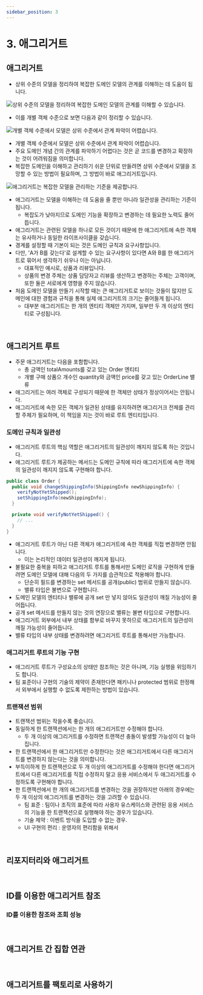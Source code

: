 ```yaml
---
sidebar_position: 3
---
```


# 3. 애그리거트

## 애그리거트

- 상위 수준의 모델을 정리하여 복잡한 도메인 모델의 관계를 이해하는 데 도움이 됩니다.

![상위 수준의 모델을 정리하여 복잡한 도메인 모델의 관계를 이해할 수 있습니다.](https://user-images.githubusercontent.com/42582516/150660303-25e073f8-f103-4046-bc4d-c193b34251e9.png)

- 이를 개별 객체 수준으로 보면 다음과 같이 정리할 수 있습니다.

![개별 객체 수준에서 모델은 상위 수준에서 관계 파악이 어렵습니다.](https://user-images.githubusercontent.com/42582516/150660427-866da8dd-e986-4fd0-b39b-68c179d72e10.png)

- 개별 객체 수준에서 모델은 상위 수준에서 관계 파악이 어렵습니다.
- 주요 도메인 개념 간의 관계를 파악하기 어렵다는 것은 곧 코드를 변경하고 확장하는 것이 어려워짐을 의미합니다.
- 복잡한 도메인을 이해하고 관리하기 쉬운 단위로 만들려면 상위 수준에서 모델을 조망할 수 있는 방법이 필요하며, 그 방법이 바로 애그리거트입니다.

![애그리거트는 복잡한 모델을 관리하는 기준을 제공합니다.](https://user-images.githubusercontent.com/42582516/150660566-f6ed55db-7b57-408e-b624-ddf3c87d9552.png)

- 애그리거트는 모델을 이해하는 데 도움을 줄 뿐만 아니라 일관성을 관리하는 기준이 됩니다.
  - 복잡도가 낮아지므로 도메인 기능을 확장하고 변경하는 데 필요한 노력도 줄어듭니다.
- 애그리거트는 관련된 모델을 하나로 모든 것이기 때문에 한 애그리거트에 속한 객체는 유사하거나 동일한 라이프사이클을 갖습니다.
- 경계를 설정할 때 기본이 되는 것은 도메인 규칙과 요구사항입니다.
- 다만, 'A가 B를 갖는다'로 설계할 수 있는 요구사항이 있다면 A와 B를 한 애그리거트로 묶어서 생각하기 쉬우나 이는 아닙니다.
  - 대표적인 예시로, 상품과 리뷰입니다.
  - 상품의 변경 주체는 상품 담당자고 리뷰를 생산하고 변경하는 주체는 고객이며, 또한 둘은 서로에게 영향을 주지 않습니다.
- 처음 도메인 모델을 만들기 시작할 때는 큰 애그리거트로 보이는 것들이 많지만 도메인에 대한 경험과 규칙을 통해 실제 애그리거트의 크기는 줄어들게 됩니다.
  - 대부분 애그리거트는 한 개의 엔티티 객체만 가지며, 일부만 두 개 이상의 엔티티로 구성됩니다.

<br/>

## 애그리거트 루트

- 주문 애그리거트는 다음을 포함합니다.
  - 총 금액인 totalAmounts를 갖고 있는 Order 엔티티
  - 개별 구매 상품으 개수인 quantity와 금액인 price를 갖고 있는 OrderLine 밸류
- 애그리거트는 여러 객체로 구성되기 때문에 한 객체만 상태가 정상이어서는 안됩니다.
- 애그리거트에 속한 모든 객체가 일관된 상태를 유지하려면 애그리거크 전체를 관리할 주체가 필요하며, 이 책임을 지는 것이 바로 루트 엔티티입니다.

### 도메인 규칙과 일관성

- 애그리거트 루트의 핵심 역할은 애그리거트의 일관성이 깨지지 않도록 하는 것입니다.
- 애그리거트 루트가 제공하는 메서드는 도메인 규칙에 따라 애그리거트에 속한 객체의 일관성이 깨지지 않도록 구현해야 합니다.

```java
public class Order {
  public void changeShippingInfo(ShippingInfo newShippingInfo) {
    verifyNotYetShipped();
    setShippingInfo(newShippingInfo);
  }

  private void verifyNotYetShipped() {
    // ...
  }
}
```

- 애그리거트 루트가 아닌 다른 객체가 애그리거트에 속한 객체를 직접 변경하면 안됩니다.
  - 이는 논리적인 데이터 일관성이 깨지게 됩니다.
- 불필요한 중복을 피하고 애그리거트 루트를 통해서만 도메인 로직을 구현하게 만들려면 도메인 모델에 대해 다음의 두 가지를 습관적으로 적용해야 합니다.
  - 단순히 필드를 변경하는 set 메서드를 공개(public) 범위로 만들지 않습니다.
  - 밸류 타입은 불변으로 구현합니다.
- 도메인 모델의 엔티티나 밸류에 공개 set 만 넣지 않아도 일관성이 깨질 가능성이 줄어듭니다.
- 공개 set 메서드를 만들지 않는 것의 연장으로 밸류는 불변 타입으로 구현합니다.
- 애그리거트 외부에서 내부 상태를 함부로 바꾸지 못하므로 애그리거트의 일관성이 깨질 가능성이 줄어듭니다.
- 밸류 타입의 내부 상태를 변경하려면 애그리거트 루트를 통해서만 가능합니다.

### 애그리거트 루트의 기능 구현

- 애그리거트 루트가 구성요소의 상태만 참조하는 것은 아니며, 기능 실행을 위임하기도 합니다.
- 팀 표준이나 구현의 기술의 제약이 존재한다면 패키니나 protected 범위로 한정해서 외부에서 실행할 수 없도록 제한하는 방법이 있습니다.

### 트랜잭션 범위

- 트랜잭션 범위는 작을수록 좋습니다.
- 동일하게 한 트랜잭션에서는 한 개의 애그리거트만 수정해야 합니다.
  - 두 개 이상의 애그리거트를 수정하면 트랜잭션 충돌이 발생할 가능성이 더 높아집니다.
- 한 트랜잭션에서 한 애그리거트만 수정한다는 것은 애그리거트에서 다른 애그리거트를 변경하지 않는다는 것을 의미합니다.
- 부득이하게 한 트랜잭션으로 두 개 이상의 애그리거트를 수정해야 한다면 애그리거트에서 다른 애그리거트를 직접 수정하지 말고 응용 서비스에서 두 애그리거트를 수정하도록 구현해야 합니다.
- 한 트랜잭션에서 한 개의 애그리거트를 변경하는 것을 권장하지만 아래의 경우에는 두 개 이상의 애그리거트를 변경하는 것을 고려할 수 있습니다.
  - 팀 표준 : 팀이나 조직의 표준에 따라 사용자 유스케이스와 관련된 응용 서비스의 기능을 한 트랜잭션으로 실행해야 하는 경우가 있습니다.
  - 기술 제약 : 이벤트 방식을 도입할 수 없는 경우.
  - UI 구현의 편리 : 운영자의 편리함을 위해서

<br/>

## 리포지터리와 애그리거트

<br/>

## ID를 이용한 애그리거트 참조

### ID를 이용한 참조와 조회 성능

<br/>

## 애그리거트 간 집합 연관

<br/>

## 애그리거트를 팩토리로 사용하기
